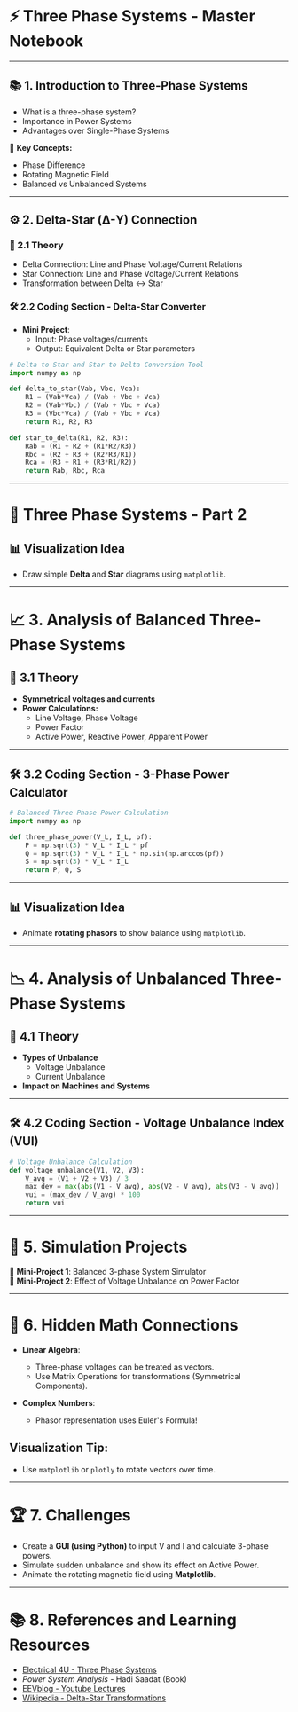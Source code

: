# ⚡ Three Phase Systems - Master Notebook

---

## 📚 1. Introduction to Three-Phase Systems

- What is a three-phase system?
- Importance in Power Systems
- Advantages over Single-Phase Systems

🧠 **Key Concepts:**
- Phase Difference
- Rotating Magnetic Field
- Balanced vs Unbalanced Systems

---

## ⚙️ 2. Delta-Star (Δ-Y) Connection

### 🔹 2.1 Theory
- Delta Connection: Line and Phase Voltage/Current Relations
- Star Connection: Line and Phase Voltage/Current Relations
- Transformation between Delta ↔ Star

### 🛠️ 2.2 Coding Section - Delta-Star Converter

- **Mini Project**: 
  - Input: Phase voltages/currents
  - Output: Equivalent Delta or Star parameters

```python
# Delta to Star and Star to Delta Conversion Tool
import numpy as np

def delta_to_star(Vab, Vbc, Vca):
    R1 = (Vab*Vca) / (Vab + Vbc + Vca)
    R2 = (Vab*Vbc) / (Vab + Vbc + Vca)
    R3 = (Vbc*Vca) / (Vab + Vbc + Vca)
    return R1, R2, R3

def star_to_delta(R1, R2, R3):
    Rab = (R1 + R2 + (R1*R2/R3))
    Rbc = (R2 + R3 + (R2*R3/R1))
    Rca = (R3 + R1 + (R3*R1/R2))
    return Rab, Rbc, Rca

```

---

# 📓 Three Phase Systems - Part 2

## 📊 Visualization Idea
- Draw simple **Delta** and **Star** diagrams using `matplotlib`.

---

# 📈 3. Analysis of Balanced Three-Phase Systems

## 🔹 3.1 Theory

- **Symmetrical voltages and currents**
- **Power Calculations:**
  - Line Voltage, Phase Voltage
  - Power Factor
  - Active Power, Reactive Power, Apparent Power

---

## 🛠️ 3.2 Coding Section - 3-Phase Power Calculator

```python
# Balanced Three Phase Power Calculation
import numpy as np

def three_phase_power(V_L, I_L, pf):
    P = np.sqrt(3) * V_L * I_L * pf
    Q = np.sqrt(3) * V_L * I_L * np.sin(np.arccos(pf))
    S = np.sqrt(3) * V_L * I_L
    return P, Q, S
```

---

## 📊 Visualization Idea
- Animate **rotating phasors** to show balance using `matplotlib`.

---

# 📉 4. Analysis of Unbalanced Three-Phase Systems

## 🔹 4.1 Theory

- **Types of Unbalance**
  - Voltage Unbalance
  - Current Unbalance
- **Impact on Machines and Systems**

---

## 🛠️ 4.2 Coding Section - Voltage Unbalance Index (VUI)

```python
# Voltage Unbalance Calculation
def voltage_unbalance(V1, V2, V3):
    V_avg = (V1 + V2 + V3) / 3
    max_dev = max(abs(V1 - V_avg), abs(V2 - V_avg), abs(V3 - V_avg))
    vui = (max_dev / V_avg) * 100
    return vui
```

---

# 🧪 5. Simulation Projects

🎯 **Mini-Project 1**: Balanced 3-phase System Simulator  
🎯 **Mini-Project 2**: Effect of Voltage Unbalance on Power Factor

---

# 📌 6. Hidden Math Connections

- **Linear Algebra**:
  - Three-phase voltages can be treated as vectors.
  - Use Matrix Operations for transformations (Symmetrical Components).

- **Complex Numbers**:
  - Phasor representation uses Euler's Formula!

## Visualization Tip:
- Use `matplotlib` or `plotly` to rotate vectors over time.

---

# 🏆 7. Challenges

- Create a **GUI (using Python)** to input V and I and calculate 3-phase powers.
- Simulate sudden unbalance and show its effect on Active Power.
- Animate the rotating magnetic field using **Matplotlib**.

---

# 📚 8. References and Learning Resources

- [Electrical 4U - Three Phase Systems](https://www.electrical4u.com/three-phase-systems/)
- *Power System Analysis* - Hadi Saadat (Book)
- [EEVblog - Youtube Lectures](https://www.youtube.com/user/EEVblog)
- [Wikipedia - Delta-Star Transformations](https://en.wikipedia.org/wiki/Y-%CE%94_transform)




